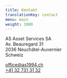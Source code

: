 ```yaml
---
title: Kontakt
translationKey: contact
menu: main
weight: 1000
---
```


AS Asset Services SA  
Av. Beauregard 31  
2036 Neuchâtel-Auvernier  
Schweiz

[office@as1994.ch](mailto:office@as1994.ch)  
[+41 32 731 31 32](tel:+41327313132)
